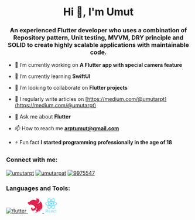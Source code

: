 <h1 align="center">Hi 👋, I'm Umut</h1>
<h3 align="center">An experienced Flutter developer who uses a combination of Repository pattern, Unit testing, MVVM, DRY principle and SOLID to create highly scalable applications with maintainable code.</h3>

- 🔭 I’m currently working on **A Flutter app with special camera feature**

- 🌱 I’m currently learning **SwiftUI**

- 👯 I’m looking to collaborate on **Flutter projects**

- 📝 I regularly write articles on [https://medium.com/@umutarpt](https://medium.com/@umutarpt)

- 💬 Ask me about **Flutter**

- 📫 How to reach me **arptumut@gmail.com**

- ⚡ Fun fact **I started programming professionally in the age of 18**

<h3 align="left">Connect with me:</h3>
<p align="left">
<a href="https://twitter.com/umutarpt" target="blank"><img align="center" src="https://raw.githubusercontent.com/rahuldkjain/github-profile-readme-generator/master/src/images/icons/Social/twitter.svg" alt="umutarpt" height="30" width="40" /></a>
<a href="https://linkedin.com/in/umutarpat" target="blank"><img align="center" src="https://raw.githubusercontent.com/rahuldkjain/github-profile-readme-generator/master/src/images/icons/Social/linked-in-alt.svg" alt="umutarpat" height="30" width="40" /></a>
<a href="https://stackoverflow.com/users/9975547" target="blank"><img align="center" src="https://raw.githubusercontent.com/rahuldkjain/github-profile-readme-generator/master/src/images/icons/Social/stack-overflow.svg" alt="9975547" height="30" width="40" /></a>
</p>

<h3 align="left">Languages and Tools:</h3>
<p align="left"> <a href="https://flutter.dev" target="_blank" rel="noreferrer"> <img src="https://www.vectorlogo.zone/logos/flutterio/flutterio-icon.svg" alt="flutter" width="40" height="40"/> </a> <a href="https://nestjs.com/" target="_blank" rel="noreferrer"> <img src="https://raw.githubusercontent.com/devicons/devicon/master/icons/nestjs/nestjs-plain.svg" alt="nestjs" width="40" height="40"/> </a> <a href="https://reactjs.org/" target="_blank" rel="noreferrer"> <img src="https://raw.githubusercontent.com/devicons/devicon/master/icons/react/react-original-wordmark.svg" alt="react" width="40" height="40"/> </a> </p>

